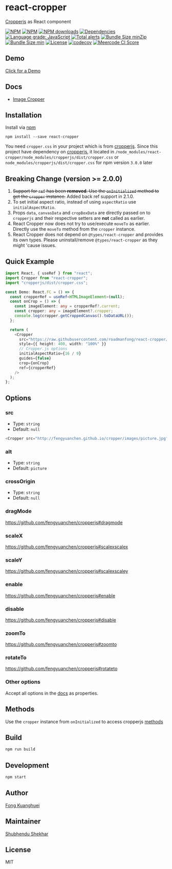 # react-cropper

[Cropperjs](https://github.com/fengyuanchen/cropperjs) as React component

[![NPM](https://img.shields.io/npm/v/react-cropper/latest)](https://www.npmjs.com/package/react-cropper)
[![NPM](https://img.shields.io/npm/v/react-cropper/beta)](https://www.npmjs.com/package/react-cropper)
[![NPM downloads](https://img.shields.io/npm/dt/react-cropper)](https://www.npmjs.com/package/react-cropper)
[![Dependencies](https://img.shields.io/david/react-cropper/react-cropper)](https://www.npmjs.com/package/react-cropper)
[![Language grade: JavaScript](https://img.shields.io/lgtm/grade/javascript/g/react-cropper/react-cropper.svg?logo=lgtm&logoWidth=18)](https://lgtm.com/projects/g/react-cropper/react-cropper/context:javascript)
[![Total alerts](https://img.shields.io/lgtm/alerts/g/react-cropper/react-cropper.svg?logo=lgtm&logoWidth=18)](https://lgtm.com/projects/g/react-cropper/react-cropper/alerts/)
[![Bundle Size minZip](https://img.shields.io/bundlephobia/minzip/react-cropper)](https://www.npmjs.com/package/react-cropper)
[![Bundle Size min](https://img.shields.io/bundlephobia/min/react-cropper)](https://www.npmjs.com/package/react-cropper)
[![License](https://img.shields.io/github/license/react-cropper/react-cropper)](https://github.com/react-cropper/react-cropper/blob/develop/LICENSE)
[![codecov](https://codecov.io/gh/react-cropper/react-cropper/branch/develop/graph/badge.svg)](https://codecov.io/gh/react-cropper/react-cropper) [![Meercode CI Score](https://meercode.io/badge/react-cropper/react-cropper?type=ci-score&branch=develop)](https://meercode.io/react-cropper/react-cropper)

## Demo

[Click for a Demo](https://codesandbox.io/s/wonderful-pine-i7fs3)

## Docs

- [Image Cropper](https://github.com/fengyuanchen/cropper)

## Installation

Install via [npm](https://www.npmjs.com/package/react-cropper)

```shell
npm install --save react-cropper
```

You need `cropper.css` in your project which is from [cropperjs](https://www.npmjs.com/package/cropperjs).
Since this project have dependency on [cropperjs](https://www.npmjs.com/package/cropperjs), it located in `/node_modules/react-cropper/node_modules/cropperjs/dist/cropper.css` or `node_modules/cropperjs/dist/cropper.css` for npm version `3.0.0` later

## Breaking Change (version >= 2.0.0)

1. ~~Support for `ref` has been **removed**. Use the `onInitialized` method to get the `cropper` instance.~~ Added back ref support in 2.1.0.
2. To set initial aspect ratio, instead of using `aspectRatio` use `initialAspectRatio`.
3. Props `data`, `canvasData` and `cropBoxData` are directly passed on to `cropperjs` and their respective setters are **not** called as earlier.
4. React Cropper now does not try to use/execute `moveTo` as earlier. Directly use the `moveTo` method from the `cropper` instance.
5. React Cropper does not depend on `@types/react-cropper` and provides its own types. Please uninstall/remove `@types/react-cropper` as they might 'cause issues.

## Quick Example

```ts
import React, { useRef } from "react";
import Cropper from "react-cropper";
import "cropperjs/dist/cropper.css";

const Demo: React.FC = () => {
  const cropperRef = useRef<HTMLImageElement>(null);
  const onCrop = () => {
    const imageElement: any = cropperRef?.current;
    const cropper: any = imageElement?.cropper;
    console.log(cropper.getCroppedCanvas().toDataURL());
  };

  return (
    <Cropper
      src="https://raw.githubusercontent.com/roadmanfong/react-cropper/master/example/img/child.jpg"
      style={{ height: 400, width: "100%" }}
      // Cropper.js options
      initialAspectRatio={16 / 9}
      guides={false}
      crop={onCrop}
      ref={cropperRef}
    />
  );
};
```

## Options

### src

-   Type: `string`
-   Default: `null`

```js
<Cropper src="http://fengyuanchen.github.io/cropper/images/picture.jpg" />
```

### alt

-   Type: `string`
-   Default: `picture`

### crossOrigin

-   Type: `string`
-   Default: `null`

### dragMode

https://github.com/fengyuanchen/cropperjs#dragmode

### scaleX

https://github.com/fengyuanchen/cropperjs#scalexscalex

### scaleY

https://github.com/fengyuanchen/cropperjs#scalexscaley

### enable

https://github.com/fengyuanchen/cropperjs#enable

### disable

https://github.com/fengyuanchen/cropperjs#disable

### zoomTo

https://github.com/fengyuanchen/cropperjs#zoomto

### rotateTo

https://github.com/fengyuanchen/cropperjs#rotateto

### Other options

Accept all options in the [docs](https://github.com/fengyuanchen/cropperjs#options) as properties.

## Methods

Use the `cropper` instance from `onInitialized` to access cropperjs [methods](https://github.com/fengyuanchen/cropper#methods)

## Build

```sh
npm run build
```

## Development

```sh
npm start
```

## Author

[Fong Kuanghuei](mailto:fongkuanghui@gmail.com)

## Maintainer

[Shubhendu Shekhar](https://github.com/shekhar-shubhendu)

## License

MIT
